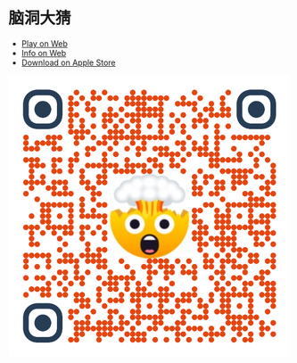 # 脑洞大猜

- [Play on Web](https://linweigao.github.io/guess/#/)
- [Info on Web](https://linweigao.github.io/guess/#/info)
- [Download on Apple Store](https://apps.apple.com/cn/app/%E8%84%91%E6%B4%9E%E5%A4%A7%E7%8C%9C/id1627959353)

![iOS URL](images/qrcode.png)

